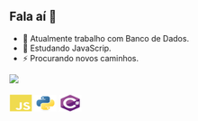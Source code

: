 ## Fala aí 👋


- 🔭 Atualmente trabalho com Banco de Dados.
- 🌱 Estudando JavaScrip.
- ⚡ Procurando novos caminhos.

<div>
  <img height="180" src="https://github-readme-stats.vercel.app/api?username=lucasvitorrt&show_icons=true&theme=midnight-purple"> 
  
</div>

<div style="display: inline_block"><br>
  <img align="center" alt="Lucas-Js" height="30" width="40" src="https://raw.githubusercontent.com/devicons/devicon/master/icons/javascript/javascript-plain.svg">
  <img align="center" alt="Rafa-Python" height="30" width="40" src="https://raw.githubusercontent.com/devicons/devicon/master/icons/python/python-original.svg">
  <img align="center" alt="Rafa-Csharp" height="30" width="40" src="https://raw.githubusercontent.com/devicons/devicon/master/icons/csharp/csharp-original.svg">
</div>
